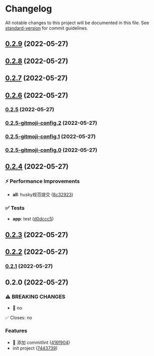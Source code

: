 # Changelog

All notable changes to this project will be documented in this file. See [standard-version](https://github.com/conventional-changelog/standard-version) for commit guidelines.

## [0.2.9](https://github.com/ink-song/vue3-ui-demo/compare/v0.2.8...v0.2.9) (2022-05-27)



## [0.2.8](https://github.com/ink-song/vue3-ui-demo/compare/v0.2.7...v0.2.8) (2022-05-27)



## [0.2.7](https://github.com/ink-song/vue3-ui-demo/compare/v0.2.6...v0.2.7) (2022-05-27)



## [0.2.6](https://github.com/ink-song/vue3-ui-demo/compare/v0.2.5...v0.2.6) (2022-05-27)



### [0.2.5](https://github.com/ink-song/vue3-ui-demo/compare/v0.2.4...v0.2.5) (2022-05-27)

### [0.2.5-gitmoji-config.2](https://github.com/ink-song/vue3-ui-demo/compare/v0.2.4...v0.2.5-gitmoji-config.2) (2022-05-27)

### [0.2.5-gitmoji-config.1](https://github.com/ink-song/vue3-ui-demo/compare/v0.2.4...v0.2.5-gitmoji-config.1) (2022-05-27)

### [0.2.5-gitmoji-config.0](https://github.com/ink-song/vue3-ui-demo/compare/v0.2.4...v0.2.5-gitmoji-config.0) (2022-05-27)

## [0.2.4](https://github.com/ink-song/vue3-ui-demo/compare/v0.2.3...v0.2.4) (2022-05-27)


### ⚡ Performance Improvements

* **all**: husky规范提交 ([8c32923](https://github.com/ink-song/vue3-ui-demo/commit/8c32923))


### ✅ Tests

* **app**: test ([d0dccc5](https://github.com/ink-song/vue3-ui-demo/commit/d0dccc5))



## [0.2.3](https://github.com/ink-song/vue3-ui-demo/compare/v0.2.2...v0.2.3) (2022-05-27)



## [0.2.2](https://github.com/ink-song/vue3-ui-demo/compare/v0.2.1...v0.2.2) (2022-05-27)

### [0.2.1](https://github.com/ink-song/vue3-ui-demo/compare/v0.2.0...v0.2.1) (2022-05-27)

## 0.2.0 (2022-05-27)

### ⚠ BREAKING CHANGES

- 🧨 no

✅ Closes: no

### Features

- 🎸 添加 commitlint ([416f904](https://github.com/ink-song/vue3-ui-demo/commit/416f90470bd2b7f4983a4114e470911e9c442dd0))
- init project ([7443739](https://github.com/ink-song/vue3-ui-demo/commit/7443739cbffe61190f1796a12c9cacd903b70ebd))
